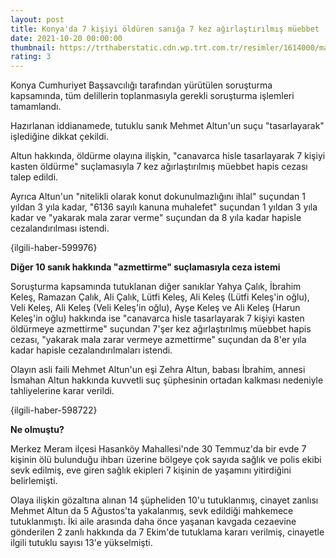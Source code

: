 ```yaml
--- 
layout: post
title: Konya'da 7 kişiyi öldüren sanığa 7 kez ağırlaştırılmış müebbet
date: 2021-10-20 00:00:00
thumbnail: https://trthaberstatic.cdn.wp.trt.com.tr/resimler/1614000/mahkeme-1614543.jpg
rating: 3
---
```

<p>
	Konya Cumhuriyet Başsavcılığı tarafından yürütülen soruşturma kapsamında, tüm delillerin toplanmasıyla gerekli soruşturma işlemleri tamamlandı.</p>
<p>
	Hazırlanan iddianamede, tutuklu sanık Mehmet Altun'un suçu "tasarlayarak" işlediğine dikkat çekildi.</p>
<p>
	Altun hakkında, öldürme olayına ilişkin, "canavarca hisle tasarlayarak 7 kişiyi kasten öldürme" suçlamasıyla 7 kez ağırlaştırılmış müebbet hapis cezası talep edildi.</p>
<p>
	Ayrıca Altun'un "nitelikli olarak konut dokunulmazlığını ihlal" suçundan 1 yıldan 3 yıla kadar, "6136 sayılı kanuna muhalefet" suçundan 1 yıldan 3 yıla kadar ve "yakarak mala zarar verme" suçundan da 8 yıla kadar hapisle cezalandırılması istendi.</p>
<p>
	{ilgili-haber-599976}</p>
<p>
	<strong>Diğer 10 sanık hakkında "azmettirme" suçlamasıyla ceza istemi</strong></p>
<p>
	Soruşturma kapsamında tutuklanan diğer sanıklar Yahya Çalık, İbrahim Keleş, Ramazan Çalık, Ali Çalık, Lütfi Keleş, Ali Keleş (Lütfi Keleş'in oğlu), Veli Keleş, Ali Keleş (Veli Keleş'in oğlu), Ayşe Keleş ve Ali Keleş (Harun Keleş'in oğlu) hakkında ise "canavarca hisle tasarlayarak 7 kişiyi kasten öldürmeye azmettirme" suçundan 7'şer kez ağırlaştırılmış müebbet hapis cezası, "yakarak mala zarar vermeye azmettirme" suçundan da 8'er yıla kadar hapisle cezalandırılmaları istendi.</p>
<p>
	Olayın asli faili Mehmet Altun'un eşi Zehra Altun, babası İbrahim, annesi İsmahan Altun hakkında kuvvetli suç şüphesinin ortadan kalkması nedeniyle tahliyelerine karar verildi.</p>
<p>
	{ilgili-haber-598722}</p>
<p>
	<strong>Ne olmuştu?</strong></p>
<p>
	Merkez Meram ilçesi Hasanköy Mahallesi'nde 30 Temmuz'da bir evde 7 kişinin ölü bulunduğu ihbarı üzerine bölgeye çok sayıda sağlık ve polis ekibi sevk edilmiş, eve giren sağlık ekipleri 7 kişinin de yaşamını yitirdiğini belirlemişti.</p>
<p>
	Olaya ilişkin gözaltına alınan 14 şüpheliden 10'u tutuklanmış, cinayet zanlısı Mehmet Altun da 5 Ağustos'ta yakalanmış, sevk edildiği mahkemece tutuklanmıştı. İki aile arasında daha önce yaşanan kavgada cezaevine gönderilen 2 zanlı hakkında da 7 Ekim'de tutuklama kararı verilmiş, cinayetle ilgili tutuklu sayısı 13'e yükselmişti.</p>
